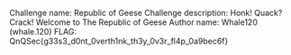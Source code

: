 Challenge name: Republic of Geese
Challenge description: Honk! Quack? Crack! Welcome to The Republic of Geese
Author name: Whale120 (whale.120)
FLAG: QnQSec{g33s3_d0nt_0verth1nk_th3y_0v3r_fl4p_0a9bec6f}
